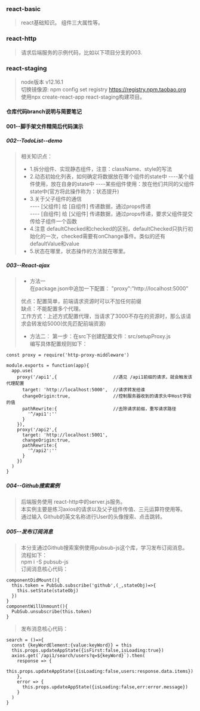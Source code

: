 ### react-basic
> react基础知识。 
> 组件三大属性等。

### react-http
> 请求后端服务的示例代码，比如以下项目分支的003.
### react-staging
> node版本 v12.16.1   
> 切换镜像源: npm config set registry https://registry.npm.taobao.org   
> 使用npx create-react-app react-staging构建项目。  

#### 仓库代码branch说明与简要笔记
#### 001--脚手架文件精简后代码演示    

##### 002--TodoList--demo
> 相关知识点：  
> + 1.拆分组件、实现静态组件，注意：className、style的写法  
> + 2.动态初始化列表，如何确定将数据放在哪个组件的state中 
>      ----某个组件使用，放在自身的state中 
>      ----某些组件使用：放在他们共同的父组件state中(官方将此操作称为：状态提升)  
> + 3.关于父子组件的通信  
>     ---- [父组件] 给 [自组件] 传递数据，通过props传递   
>     ---- [自组件] 给 [父组件] 传递数据，通过props传递，要求父组件提交传给子组件一个函数 
> + 4.注意 defaultChecked和checked的区别，defaultChecked只执行初始化的一次，checked需要有onChange事件。类似的还有defaultValue和value 
> + 5.状态在哪里，状态操作的方法就在哪里。

##### 003--React-ajax  
> + 方法一  
> 在package.json中追加一下配置： "proxy":"http://localhost:5000"     
> 
> 优点：配置简单，前端请求资源时可以不加任何前缀  
> 缺点：不能配置多个代理。  
> 工作方式：上述方式配置代理，当请求了3000不存在的资源时，那么该请求会转发给5000(优先匹配前端资源)
>
> + 方法二：
> 第一步：在src下创建配置文件：src/setupProxy.js  
> 编写具体配置规则如下：  
```
const proxy = require('http-proxy-middleware')

module.exports = function(app){
  app.use(
    proxy('/api1',{                     //遇见 /api1前缀的请求，就会触发该代理配置
      target: 'http://localhost:5000',  //请求转发给谁
      changeOrigin:true,                //控制服务器收到的请求头中Host字段的值
      pathRewrite:{                     //去除请求前缀，重写请求路径
        '^/api1':''
      }
    }),
    proxy('/api2',{
      target: 'http://localhost:5001',
      changeOrigin:true,
      pathRewrite:{
        '^/api2':''
      }
    })
  )
}
```

##### 004--Github搜索案例
> 后端服务使用 react-http中的server.js服务。  
> 本实例主要是练习axios的请求以及父子组件传值、三元运算符使用等。   
> 通过输入 Github的英文名称进行User的头像搜索、点击跳转。 

##### 005--发布订阅消息   
> 本分支通过Github搜索案例使用pubsub-js这个库，学习发布订阅消息。   
> 流程如下：    
> npm i -S pubsub-js    
> 订阅消息核心代码：  
```
componentDidMount(){
  this.token = PubSub.subscribe('github',(_,stateObj)=>{
    this.setState(stateObj)
  })
}
componentWillUnmount(){
  PubSub.unsubscribe(this.token)
}
```
> 发布消息核心代码：    
```
search = ()=>{
  const {keyWordElement:{value:keyWord}} = this
  this.props.updateAppState({isFirst:false,isLoading:true})
  axios.get(`/api1/search/users?q=${keyWord}`).then(
    response => {
      this.props.updateAppState({isLoading:false,users:response.data.items})
    },
    error => {
      this.props.updateAppState({isLoading:false,err:error.message})
    }
  )
}
```